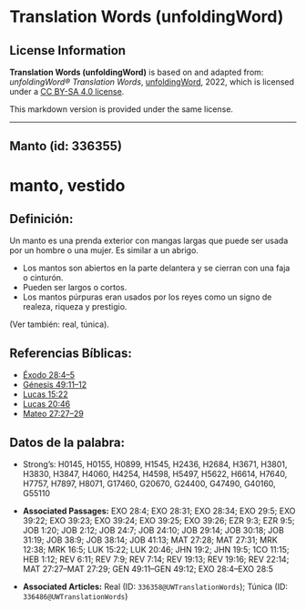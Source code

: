 # Translation Words (unfoldingWord)

## License Information

**Translation Words (unfoldingWord)** is based on and adapted from: _unfoldingWord® Translation Words_, [unfoldingWord](https://unfoldingword.org/utw), 2022, which is licensed under a [CC BY-SA 4.0 license](https://creativecommons.org/licenses/by-sa/4.0/legalcode.en).

This markdown version is provided under the same license.



--------------------------------

## Manto (id: 336355)

manto, vestido
==============

Definición:
-----------

Un manto es una prenda exterior con mangas largas que puede ser usada por un hombre o una mujer. Es similar a un abrigo.

* Los mantos son abiertos en la parte delantera y se cierran con una faja o cinturón.
* Pueden ser largos o cortos.
* Los mantos púrpuras eran usados por los reyes como un signo de realeza, riqueza y prestigio.

(Ver también: real, túnica).

Referencias Bíblicas:
---------------------

* [Éxodo 28:4–5](https://ref.ly/Exod28:4-Exod28:5)
* [Génesis 49:11–12](https://ref.ly/Gen49:11-Gen49:12)
* [Lucas 15:22](https://ref.ly/Luke15:22)
* [Lucas 20:46](https://ref.ly/Luke20:46)
* [Mateo 27:27–29](https://ref.ly/Matt27:27-Matt27:29)

Datos de la palabra:
--------------------

* Strong’s: H0145, H0155, H0899, H1545, H2436, H2684, H3671, H3801, H3830, H3847, H4060, H4254, H4598, H5497, H5622, H6614, H7640, H7757, H7897, H8071, G17460, G20670, G24400, G47490, G40160, G55110

* **Associated Passages:** EXO 28:4; EXO 28:31; EXO 28:34; EXO 29:5; EXO 39:22; EXO 39:23; EXO 39:24; EXO 39:25; EXO 39:26; EZR 9:3; EZR 9:5; JOB 1:20; JOB 2:12; JOB 24:7; JOB 24:10; JOB 29:14; JOB 30:18; JOB 31:19; JOB 38:9; JOB 38:14; JOB 41:13; MAT 27:28; MAT 27:31; MRK 12:38; MRK 16:5; LUK 15:22; LUK 20:46; JHN 19:2; JHN 19:5; 1CO 11:15; HEB 1:12; REV 6:11; REV 7:9; REV 7:14; REV 19:13; REV 19:16; REV 22:14; MAT 27:27–MAT 27:29; GEN 49:11–GEN 49:12; EXO 28:4–EXO 28:5
* **Associated Articles:** Real (ID: `336358@UWTranslationWords`); Túnica (ID: `336486@UWTranslationWords`)

